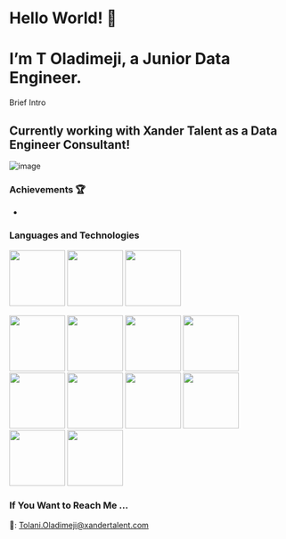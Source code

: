 # Hello World! 👋
# I’m T Oladimeji, a Junior Data Engineer. 
Brief Intro

## Currently working with Xander Talent as a Data Engineer Consultant!
![image](https://github.com/T-meji/T-meji/assets/132289124/9108163d-d172-4213-9024-d4e66189d08d)

### Achievements 🏆
- 

### Languages and Technologies
<img src="https://cdn.jsdelivr.net/gh/devicons/devicon/icons/python/python-original-wordmark.svg" width="100" height="100" /> <img src="https://www.svgrepo.com/show/341068/sql.svg" width="100" height="100" /> <img src="https://cdn.jsdelivr.net/gh/devicons/devicon/icons/r/r-original.svg" width="100" height="100" />

<img src="https://cdn.jsdelivr.net/gh/devicons/devicon/icons/jupyter/jupyter-original-wordmark.svg" width="100" height="100" /> <img src="https://cdn.jsdelivr.net/gh/devicons/devicon/icons/kaggle/kaggle-original-wordmark.svg" width="100" height="100" /> <img src="https://cdn.jsdelivr.net/gh/devicons/devicon/icons/mysql/mysql-original-wordmark.svg" width="100" height="100" /> <img src="https://cdn.jsdelivr.net/gh/devicons/devicon/icons/numpy/numpy-original-wordmark.svg" width="100" height="100" /> <img src="https://cdn.jsdelivr.net/gh/devicons/devicon/icons/pandas/pandas-original-wordmark.svg" width="100" height="100" /> <img src="https://cdn.jsdelivr.net/gh/devicons/devicon/icons/postgresql/postgresql-original-wordmark.svg" width="100" height="100" /> <img src="https://cdn.jsdelivr.net/gh/devicons/devicon/icons/github/github-original-wordmark.svg" width="100" height="100" /> <img src="https://cdn.jsdelivr.net/gh/devicons/devicon/icons/googlecloud/googlecloud-original-wordmark.svg" width="100" height="100" /> <img src= "https://cdn.worldvectorlogo.com/logos/tableau-logo-1.svg" width="100" height="100" /> <img src= "https://logohistory.net/wp-content/uploads/2023/05/Power-BI-Symbol.png" width="100" height="100" />



### If You Want to Reach Me ... 
📧: Tolani.Oladimeji@xandertalent.com

<!---
T-meji/T-meji is a ✨ special ✨ repository because its `README.md` (this file) appears on your GitHub profile.
You can click the Preview link to take a look at your changes.
--->

